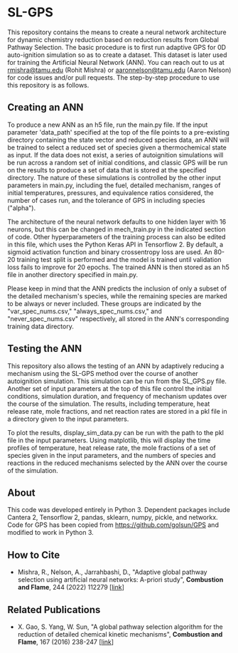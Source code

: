 # SL-GPS
This repository contains the means to create a neural network architecture for dynamic chemistry reduction based on reduction results from Global Pathway Selection. The basic procedure is to first run adaptive GPS for 0D auto-ignition simulation so as to create a dataset. This dataset is later used for training the Artificial Neural Network (ANN). You can reach out to us at rmishra@tamu.edu (Rohit Mishra) or aaronnelson@tamu.edu (Aaron Nelson) for code issues and/or pull requests. The step-by-step procedure to use this repository is as follows.

## Creating an ANN
To produce a new ANN as an h5 file, run the main.py file. If the input parameter 'data_path' specified at the top of the file points to a pre-existing directory containing the state vector and reduced species data, an ANN will be trained to select a reduced set of species given a thermochemical state as input. If the data does not exist, a series of autoignition simulations will be run across a random set of initial conditions, and classic GPS will be run on the results to produce a set of data that is stored at the specified directory. The nature of these simulations is controlled by the other input parameters in main.py, including the fuel, detailed mechanism, ranges of initial temperatures, pressures, and equivalence ratios considered, the number of cases run, and the tolerance of GPS in including species ("alpha").

The architecture of the neural network defaults to one hidden layer with 16 neurons, but this can be changed in mech_train.py in the indicated section of code. Other hyperparameters of the training process can also be edited in this file, which uses the Python Keras API in Tensorflow 2. By default, a sigmoid activation function and binary crossentropy loss are used. An 80-20 training test split is performed and the model is trained until validation loss fails to improve for 20 epochs. The trained ANN is then stored as an h5 file in another directory specified in main.py. 

Please keep in mind that the ANN predicts the inclusion of only a subset of the detailed mechanism's species, while the remaining species are marked to be always or never included. These groups are indicated by the "var_spec_nums.csv," "always_spec_nums.csv," and "never_spec_nums.csv" respectively, all stored in the ANN's corresponding training data directory.
## Testing the ANN
This repository also allows the testing of an ANN by adaptively reducing a mechanism using the SL-GPS method over the course of another autoignition simulation. This simulation can be run from the SL_GPS.py file. Another set of input parameters at the top of this file control the initial conditions, simulation duration, and frequency of mechanism updates over the course of the simulation. The results, including temperature, heat release rate, mole fractions, and net reaction rates are stored in a pkl file in a directory given to the input parameters.

To plot the results, display_sim_data.py can be run with the path to the pkl file in the input parameters. Using matplotlib, this will display the time profiles of temperature, heat release rate, the mole fractions of a set of species given in the input parameters, and the numbers of species and reactions in the reduced mechanisms selected by the ANN over the course of the simulation.
## About
This code was developed entirely in Python 3. Dependent packages include Cantera 2, Tensorflow 2, pandas, sklearn, numpy, pickle, and networkx. Code for GPS has been copied from https://github.com/golsun/GPS and modified to work in Python 3. 
## How to Cite
- Mishra, R., Nelson, A., Jarrahbashi, D., "Adaptive global pathway selection using artificial neural networks: A-priori study", **Combustion and Flame**, 244 (2022) 112279 [[link](https://doi.org/10.1016/j.combustflame.2022.112279)]
## Related Publications
- X. Gao, S. Yang, W. Sun, "A global pathway selection algorithm for the reduction of detailed chemical kinetic mechanisms", **Combustion and Flame**, 167 (2016) 238-247 [[link](https://doi.org/10.1016/j.combustflame.2016.02.007)]
